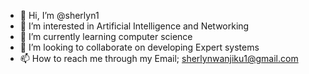 - 👋 Hi, I’m @sherlyn1
- 👀 I’m interested in Artificial Intelligence and Networking
- 🌱 I’m currently learning computer science
- 💞️ I’m looking to collaborate on developing Expert systems
- 📫 How to reach me through my Email; sherlynwanjiku1@gmail.com

<!---
sherlyn1/sherlyn1 is a ✨ special ✨ repository because its `README.md` (this file) appears on your GitHub profile.
You can click the Preview link to take a look at your changes.
--->
